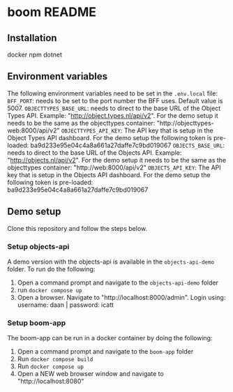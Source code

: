 # boom README

## Installation

docker
npm
dotnet

## Environment variables

The following environment variables need to be set in the `.env.local` file:
`BFF_PORT`: needs to be set to the port number the BFF uses. Default value is 5007.
`OBJECTTYPES_BASE_URL`: needs to direct to the base URL of the Object Types API. Example: "http://object.types.nl/api/v2".
For the demo setup it needs to be the same as the objecttypes container: "http://objecttypes-web:8000/api/v2"
`OBJECTTYPES_API_KEY`: The API key that is setup in the Object Types API dashboard.
For the demo setup the following token is pre-loaded: ba9d233e95e04c4a8a661a27daffe7c9bd019067
`OBJECTS_BASE_URL`: needs to direct to the base URL of the Objects API. Example: "http://objects.nl/api/v2".
For the demo setup it needs to be the same as the objecttypes container: "http://web:8000/api/v2"
`OBJECTS_API_KEY`: The API key that is setup in the Objects API dashboard.
For the demo setup the following token is pre-loaded: ba9d233e95e04c4a8a661a27daffe7c9bd019067

## Demo setup

Clone this repository and follow the steps below.

### Setup objects-api

A demo version with the objects-api is available in the `objects-api-demo` folder.
To run do the following:

1. Open a command prompt and navigate to the `objects-api-demo` folder
2. run `docker compose up`
3. Open a browser. Navigate to "http://localhost:8000/admin". Login using: username: daan | password: icatt

### Setup boom-app

The boom-app can be run in a docker container by doing the following:

1. Open a command prompt and navigate to the `boom-app` folder
2. Run `docker compose build`
3. Run `docker compose up`
4. Open a NEW web browser window and navigate to "http://localhost:8080"
